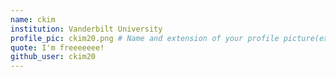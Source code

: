 ```yaml
---
name: ckim
institution: Vanderbilt University
profile_pic: ckim20.png # Name and extension of your profile picture(ex. mona.png)
quote: I'm freeeeeee!
github_user: ckim20
---
```

